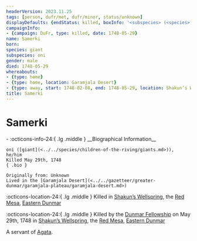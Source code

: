 ```yaml
---
headerVersion: 2023.11.25
tags: [person, dufr/met, dufr/minor, status/unknown]
displayDefaults: {endStatus: killed, boxInfo: '<subspecies> (<species>), <pronouns>'}
campaignInfo:
- {campaign: DuFr, type: killed, date: 1748-05-29}
name: Samerki
born:
species: giant
subspecies: oni
gender: male
died: 1748-05-29
whereabouts:
- {type: home}
- {type: home, location: Garamjala Desert}
- {type: away, start: 1748-02-08, end: 1748-05-29, location: Shakun’s Wellspring}
title: Samerki
---
```

# Samerki
<div class="grid cards ext-narrow-margin ext-one-column" markdown>
- :octicons-info-24:{ .lg .middle } __Biographical Information__

    oni ([giant](<../../species/children-of-the-riving/giants.md>)), he/him  
    Killed May 29th, 1748  
    { .bio }

    Originally from: Unknown
    Lived in the [Garamjala Desert](<../../gazetteer/greater-dunmar/garamjala-plateau/garamjala-desert.md>)
</div>

:octicons-location-24:{ .lg .middle } Killed in [Shakun’s Wellspring](<../../gazetteer/greater-dunmar/realms/dunmar/eastern-dunmar/shakuns-wellspring.md>), the [Red Mesa](<../../gazetteer/greater-dunmar/realms/dunmar/eastern-dunmar/red-mesa.md>), [Eastern Dunmar](<../../gazetteer/greater-dunmar/realms/dunmar/eastern-dunmar/eastern-dunmar.md>)



:octicons-location-24:{ .lg .middle } Killed by the [Dunmar Fellowship](<../pcs/dunmar-fellowship/dunmar-fellowship.md>) on May 29th, 1748 in [Shakun’s Wellspring](<../../gazetteer/greater-dunmar/realms/dunmar/eastern-dunmar/shakuns-wellspring.md>), the [Red Mesa](<../../gazetteer/greater-dunmar/realms/dunmar/eastern-dunmar/red-mesa.md>), [Eastern Dunmar](<../../gazetteer/greater-dunmar/realms/dunmar/eastern-dunmar/eastern-dunmar.md>)  


A servant of [Agata](<../fey/agata.md>). 